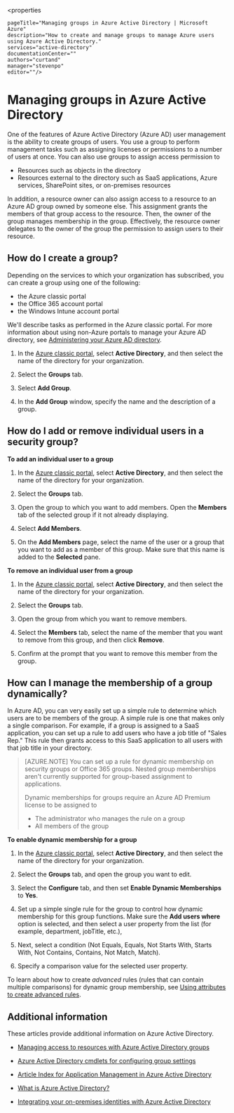 <properties

	pageTitle="Managing groups in Azure Active Directory | Microsoft Azure"
	description="How to create and manage groups to manage Azure users using Azure Active Directory."
	services="active-directory"
	documentationCenter=""
	authors="curtand"
	manager="stevenpo"
	editor=""/>

<tags
	ms.service="active-directory"
	ms.workload="identity"
	ms.tgt_pltfrm="na"
	ms.devlang="na"
	ms.topic="get-started-article"
	ms.date="06/14/2016"
	ms.author="curtand"/>


# Managing groups in Azure Active Directory

One of the features of Azure Active Directory (Azure AD) user management is the ability to create groups of users. You use a group to perform management tasks such as assigning licenses or permissions to a number of users at once. You can also use groups to assign access permission to

- Resources such as objects in the directory
- Resources external to the directory such as SaaS applications, Azure services, SharePoint sites, or on-premises resources

In addition, a resource owner can also assign access to a resource to an Azure AD group owned by someone else. This assignment grants the members of that group access to the resource. Then, the owner of the group manages membership in the group. Effectively, the resource owner delegates to the owner of the group the permission to assign users to their resource.

## How do I create a group?

Depending on the services to which your organization has subscribed, you can create a group using one of the following:
- the Azure classic portal
- the Office 365 account portal
- the Windows Intune account portal

We'll describe tasks as performed in the Azure classic portal. For more information about using non-Azure portals to manage your Azure AD directory, see [Administering your Azure AD directory](active-directory-administer.md).

1. In the [Azure classic portal](https://manage.windowsazure.com), select **Active Directory**, and then select the name of the directory for your organization.

2. Select the **Groups** tab.

3. Select **Add Group**.

4. In the **Add Group** window, specify the name and the description of a group.


## How do I add or remove individual users in a security group?

**To add an individual user to a group**

1. In the [Azure classic portal](https://manage.windowsazure.com), select **Active Directory**, and then select the name of the directory for your organization.

2. Select the **Groups** tab.

3. Open the group to which you want to add members. Open the **Members** tab of the selected group if it not already displaying.

4. Select **Add Members**.

5. On the **Add Members** page, select the name of the user or a group that you want to add as a member of this group. Make sure that this name is added to the **Selected** pane.


**To remove an individual user from a group**

1. In the [Azure classic portal](https://manage.windowsazure.com), select **Active Directory**, and then select the name of the directory for your organization.

2. Select the **Groups** tab.

3. Open the group from which you want to remove members.

4. Select the **Members** tab, select the name of the member that you want to remove from this group, and then click **Remove**.

6. Confirm at the prompt that you want to remove this member from the group.


## How can I manage the membership of a group dynamically?

In Azure AD, you can very easily set up a simple rule to determine which users are to be members of the group. A simple rule is one that makes only a single comparison. For example, if a group is assigned to a SaaS application, you can set up a rule to add users who have a job title of "Sales Rep." This rule then grants access to this SaaS application to all users with that job title in your directory.

> [AZURE.NOTE] You can set up a rule for dynamic membership on security groups or Office 365 groups. Nested group memberships aren't currently supported for group-based assignment to applications.
>
> Dynamic memberships for groups require an Azure AD Premium license to be assigned to
>
> - The administrator who manages the rule on a group
> - All members of the group

**To enable dynamic membership for a group**

1. In the [Azure classic portal](https://manage.windowsazure.com), select **Active Directory**, and then select the name of the directory for your organization.

2. Select the **Groups** tab, and open the group you want to edit.

3. Select the **Configure** tab, and then set **Enable Dynamic Memberships** to **Yes**.

4. Set up a simple single rule for the group to control how dynamic membership for this group functions. Make sure the **Add users where** option is selected, and then select a user property from the list (for example, department, jobTitle, etc.),

5. Next, select a condition (Not Equals, Equals, Not Starts With, Starts With, Not Contains, Contains, Not Match, Match).

6. Specify a comparison value for the selected user property.

To learn about how to create *advanced* rules (rules that can contain multiple comparisons) for dynamic group membership, see [Using attributes to create advanced rules](active-directory-accessmanagement-groups-with-advanced-rules.md).

## Additional information

These articles provide additional information on Azure Active Directory.

* [Managing access to resources with Azure Active Directory groups](active-directory-manage-groups.md)

* [Azure Active Directory cmdlets for configuring group settings](active-directory-accessmanagement-groups-settings-cmdlets.md)

* [Article Index for Application Management in Azure Active Directory](active-directory-apps-index.md)

* [What is Azure Active Directory?](active-directory-whatis.md)

* [Integrating your on-premises identities with Azure Active Directory](active-directory-aadconnect.md)
